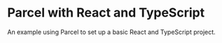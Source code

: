 # Parcel with React and TypeScript

An example using Parcel to set up a basic React and TypeScript project.